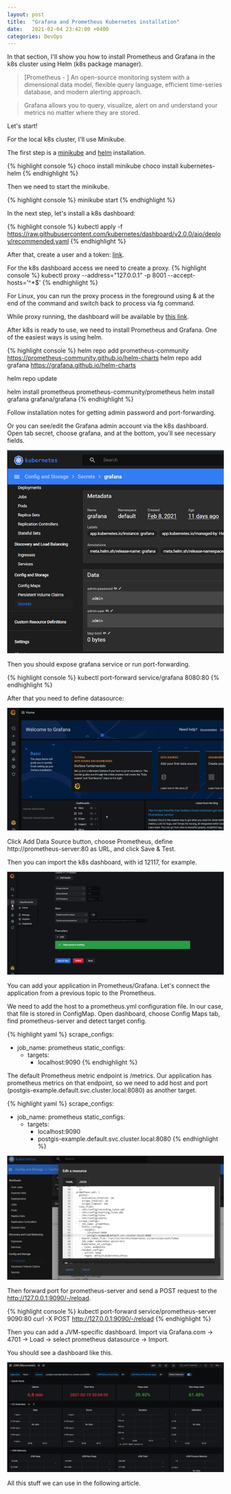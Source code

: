```yaml
---
layout: post
title:  "Grafana and Prometheus Kubernetes installation"
date:   2021-02-04 23:42:00 +0400
categories: DevOps
---
```

In that section, I'll show you how to install Prometheus and Grafana in the k8s cluster using Helm (k8s package manager).

> [Prometheus - ] An open-source monitoring system with a dimensional data model, flexible query language, efficient time-series database, and modern alerting approach.

> Grafana allows you to query, visualize, alert on and understand your metrics no matter where they are stored.

Let's start!

For the local k8s cluster, I'll use Minikube.

The first step is a [minikube](https://minikube.sigs.k8s.io/docs/start/) and [helm](https://helm.sh/docs/intro/install/) installation.

{% highlight console %}
choco install minikube
choco install kubernetes-helm
{% endhighlight %}

Then we need to start the minikube.

{% highlight console %}
minikube start
{% endhighlight %}

In the next step, let's install a k8s dashboard:

{% highlight console %}
kubectl apply -f https://raw.githubusercontent.com/kubernetes/dashboard/v2.0.0/aio/deploy/recommended.yaml
{% endhighlight %}

After that, create a user and a token: [link](https://github.com/kubernetes/dashboard/blob/master/docs/user/access-control/creating-sample-user.md).

For the k8s dashboard access we need to create a proxy.
{% highlight console %}
kubectl proxy --address="127.0.0.1" -p 8001 --accept-hosts='^*$'
{% endhighlight %}

For Linux, you can run the proxy process in the foreground using & at the end of the command and switch back to process via fg command.

While proxy running, the dashboard will be available by [this link](http://localhost:8001/api/v1/namespaces/kubernetes-dashboard/services/https:kubernetes-dashboard:/proxy/#/settings?namespace=default).

After k8s is ready to use, we need to install Prometheus and Grafana.
One of the easiest ways is using helm.

{% highlight console %}
helm repo add prometheus-community https://prometheus-community.github.io/helm-charts
helm repo add grafana https://grafana.github.io/helm-charts

helm repo update

helm install prometheus prometheus-community/prometheus
helm install grafana grafana/grafana
{% endhighlight %}

Follow installation notes for getting admin password and port-forwarding.

Or you can see/edit the Grafana admin account via the k8s dashboard.
Open tab secret, choose grafana, and at the bottom, you'll see necessary fields.

<img src="/assets/images/grafana/grafanaSecret.png"/>

Then you should expose grafana service or run port-forwarding.

{% highlight console %}
kubectl port-forward service/grafana 8080:80
{% endhighlight %}

After that you need to define datasource:

<img src="/assets/images/grafana/ds.gif"/>

Click Add Data Source button, choose Prometheus, define http://prometheus-server:80 as URL, and click Save & Test.

Then you can import the k8s dashboard, with id 12117, for example.

<img src="/assets/images/grafana/dash.gif"/>

You can add your application in Prometheus/Grafana.
Let's connect the application from a previous topic to the Prometheus.

We need to add the host to a prometheus.yml configuration file.
In our case, that file is stored in ConfigMap.
Open dashboard, choose Config Maps tab, find prometheus-server and detect target config.

{% highlight yaml %}
scrape_configs:
- job_name: prometheus
  static_configs:
  - targets:
    - localhost:9090
{% endhighlight %}

The default Prometheus metric endpoint is /metrics. Our application has prometheus metrics on that endpoint, so we need to add host and port (postgis-example.default.svc.cluster.local:8080) as another target.

{% highlight yaml %}
scrape_configs:
- job_name: prometheus
  static_configs:
    - targets:
        - localhost:9090
        - postgis-example.default.svc.cluster.local:8080
{% endhighlight %}
          
<img src="/assets/images/grafana/PromAddJvm.png"/>

Then forward port for prometheus-server and send a POST request to the http://127.0.0.1:9090/-/reload.

{% highlight console %}
kubectl port-forward service/prometheus-server 9090:80
curl -X POST http://127.0.0.1:9090/-/reload
{% endhighlight %}

Then you can add a JVM-specific dashboard.
Import via Grafana.com -> 4701 -> Load -> select prometheus datasource -> Import.

You should see a dashboard like this.

<img src="/assets/images/grafana/PromJvm.png"/>

All this stuff we can use in the following article.

